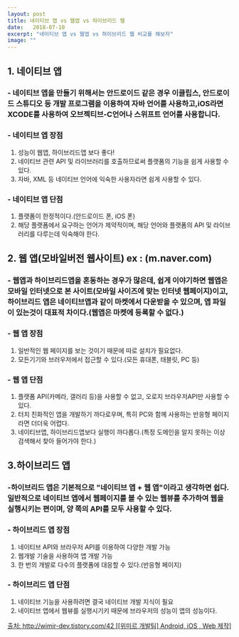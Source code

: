 ```yaml
---
layout: post
title: 네이티브 앱 vs 웹앱 vs 하이브리드 웹
date:   2018-07-10
excerpt: "네이티브 앱 vs 웹앱 vs 하이브리드 웹 비교를 해보자"
image: ""
---
```

<div class="row">
     <h2>1. 네이티브 앱</h2>
<h3>- 네이티브 앱을 만들기 위해서는 안드로이드 같은 경우 이클립스, 안드로이드 스튜디오 등 개발 프로그램을 이용하여 자바 언어를 사용하고,iOS라면 XCODE를 사용하여 오브젝티브-C언어나 스위프트 언어를 사용합니다.</h3>
  <h3>- 네이티브 앱 장점</h3>
  <p>
  <ol>
    <li>성능이 웹앱, 하이브리드앱 보다 좋다!</li> 
    <li>네이티브 관련 API 및 라이브러리를 호출하므로써 플랫폼의 기능을 쉽게 사용할 수 있다.</li>
    <li>자바, XML 등 네이티브 언어에 익숙한 사용자라면 쉽게 사용할 수 있다.</li>
  </ol>
  </p>
  <h3>- 네이티브 앱 단점</h3>
  <p>
  <ol>
    <li>플랫폼이 한정적이다.(안드로이드 폰, iOS 폰)</li>
    <li>해당 플랫폼에서 요구하는 언어가 제약적이며, 해당 언어와 플랫폼의 API 및 라이브러리를 다루는데 익숙해야 한다.</li>
  </ol>
  </p>
<h2>2. 웹 앱(모바일버전 웹사이트) ex : (m.naver.com)</h2>
  <h3>- 웹앱과 하이브리드앱을 혼동하는 경우가 많은데, 쉽게 이야기하면 웹앱은 모바일 인터넷으로 본 사이트(모바일 사이즈에 맞는 인터넷 웹페이지)이고, 하이브리드 앱은 네이티브앱과 같이 마켓에서 다운받을 수 있으며, 앱 파일이 있는것이 대표적 차이다.(웹앱은 마켓에 등록할 수 없다.)</h3> 
   
  <h3>- 웹 앱 장점</h3>
  <p>
  <ol>
    <li>일반적인 웹 페이지를 보는 것이기 때문에 따로 설치가 필요없다.</li>
    <li> 모든기기와 브러우저에서 접근할 수 있다.(모든 휴대폰, 태블릿, PC 등)</li>
  </ol>
  </p>
  <h3> - 웹 앱 단점</h3>
  <p>
  <ol>
    <li> 플랫폼 API(카메라, 갤러리 등)을 사용할 수 없고, 오로지 브라우저API만 사용할 수 있다.</li>
    <li>터치 친화적인 앱을 개발하기 까다로우며, 특히 PC와 함께 사용하는 반응형 페이지라면 더더욱 어렵다.</li>
    <li>네이티브앱, 하이브리드앱보다 실행이 까다롭다.(특정 도메인을 알지 못하는 이상 검색해서 찾아 들어가야 한다.)</li>
  </ol>
 </p>
<h2>3.하이브리드 앱</h2> 
  <h3>-하이브리드 앱은 기본적으로 "네이티브 앱 + 웹 앱"이라고 생각하면 쉽다. 일반적으로 네이티브 앱에서 웹페이지를 볼 수 있는 웹뷰를 추가하여 웹을 실행시키는 편이며, 양 쪽의 API를 모두 사용할 수 있다.</h3>
   
 <h3>- 하이브리드 앱 장점</h3>
 <p>
 <ol>
    <li>네이티브 API와 브라우저 API를 이용하여 다양한 개발 가능</li>
    <li>웹개발 기술을 사용하여 앱 개발 가능</li>
    <li>한 번의 개발로 다수의 플랫폼에 대응할 수 있다.(반응형 페이지)</li>
  </ol>
  </p>
  <h3>- 하이브리드 앱 단점 </h3>
  <p>
  <ol>
    <li> 네이티브 기능을 사용하려면 결국 네이티브 개발 지식이 필요 </li>
    <li> 네이티브 앱에서 웹뷰를 실행시기키 때문에 브라우저의 성능이 앱의 성능이다. </li>
  </ol>
  </p>
</div>
<p>
<a href="http://wimir-dev.tistory.com/42">출처: http://wimir-dev.tistory.com/42 [[위미르 개발팀] Android, iOS , Web 제작]</a>
</p>


